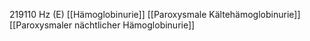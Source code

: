 219110 Hz (E)
[[Hämoglobinurie]]
[[Paroxysmale Kältehämoglobinurie]]
[[Paroxysmaler nächtlicher Hämoglobinurie]]